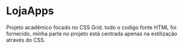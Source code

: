 # LojaApps
Projeto acadêmico focado no CSS Grid.
todo o codigo fonte HTML foi fornecido, minha parte no projeto está centrada apenas na estilização através do CSS.
